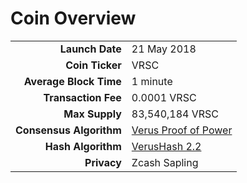 # Coin Overview

|  |  |
| -----------------------: | :-- |
| **Launch Date** | 21 May 2018 |
| **Coin Ticker** | VRSC |
| **Average Block Time** | 1 minute |
| **Transaction Fee** | 0.0001 VRSC |
| **Max Supply** | 83,540,184 VRSC |
| **Consensus Algorithm** | [Verus Proof of Power](/overview/verus-proof-of-power/) |
| **Hash Algorithm** | [VerusHash 2.2](/overview/verus-proof-of-power.md#verushash-2-2) |
| **Privacy** | Zcash Sapling |
